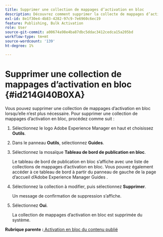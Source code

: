 ```yaml
---
title: Supprimer une collection de mappages d’activation en bloc
description: Découvrez comment supprimer la collecte de mappages d’activation en bloc dans AEM Guides.
exl-id: 8e1f30e4-4b83-4282-97c9-7e6960c6ec19
feature: Publishing, Bulk Activation
role: User
source-git-commit: a00674a98e4ba87dbc5ddac3412cedca15a205bd
workflow-type: tm+mt
source-wordcount: '139'
ht-degree: 1%

---
```


# Supprimer une collection de mappages d’activation en bloc {#id214GI40B0XA}

Vous pouvez supprimer une collection de mappages d’activation en bloc lorsqu’elle n’est plus nécessaire. Pour supprimer une collection de mappages d’activation en bloc, procédez comme suit :

1. Sélectionnez le logo Adobe Experience Manager en haut et choisissez **Outils**.

1. Dans le panneau **Outils**, sélectionnez **Guides**.

1. Sélectionnez la mosaïque **Tableau de bord de publication en bloc**.

   Le tableau de bord de publication en bloc s’affiche avec une liste de collections de mappages d’activation en bloc. Vous pouvez également accéder à ce tableau de bord à partir du panneau de gauche de la page d’accueil d’Adobe Experience Manager Guides [](intro-home-page.md).


1. Sélectionnez la collection à modifier, puis sélectionnez **Supprimer**.

   Un message de confirmation de suppression s’affiche.

1. Sélectionnez **Oui**.

   La collection de mappages d’activation en bloc est supprimée du système.


**Rubrique parente :**[ Activation en bloc du contenu publié](conf-bulk-activation.md)
